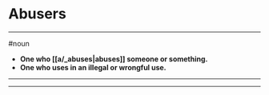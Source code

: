 # Abusers
---
#noun
- **One who [[a/_abuses|abuses]] someone or something.**
- **One who uses in an illegal or wrongful use.**
---
---
